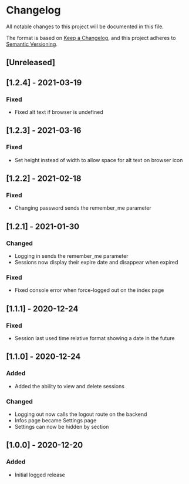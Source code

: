 # Changelog

All notable changes to this project will be documented in this file.

The format is based on [Keep a Changelog](https://keepachangelog.com/en/1.0.0/),
and this project adheres to [Semantic Versioning](https://semver.org/spec/v2.0.0.html).

## [Unreleased]

## [1.2.4] - 2021-03-19

### Fixed

- Fixed alt text if browser is undefined

## [1.2.3] - 2021-03-16

### Fixed

- Set height instead of width to allow space for alt text on browser icon

## [1.2.2] - 2021-02-18

### Fixed

- Changing password sends the remember_me parameter

## [1.2.1] - 2021-01-30

### Changed

- Logging in sends the remember_me parameter
- Sessions now display their expire date and disappear when expired

### Fixed

- Fixed console error when force-logged out on the index page

## [1.1.1] - 2020-12-24

### Fixed

- Session last used time relative format showing a date in the future

## [1.1.0] - 2020-12-24

### Added

- Added the ability to view and delete sessions

### Changed

- Logging out now calls the logout route on the backend
- Infos page became Settings page
- Settings can now be hidden by section

## [1.0.0] - 2020-12-20

### Added

- Initial logged release
